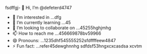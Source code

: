 fsdffgj- 👋 Hi, I’m @defeterd4747
- 👀 I’m interested in ...dfg
- 🌱 I’m currently learning ...45
- 💞️ I’m looking to collaborate on ...45255hghjmhg
- 📫 How to reach me ...456669878bv59966
- 😄 Pronouns: ...1235dhf545555252sfdffffeew4847
- ⚡ Fun fact: ...refer45dewghnnhg
sdfdsf53hngxcxcasdsa
xcvtm
<!---ddd15345
defeterd/defeterd is a ✨ special ✨ repository because its `README.md` (this file) juyappears on your GitHub profile.366bgfjmyjxcvxcv
You can click the Preview link to take a look at your changes.sdfsd
--->
